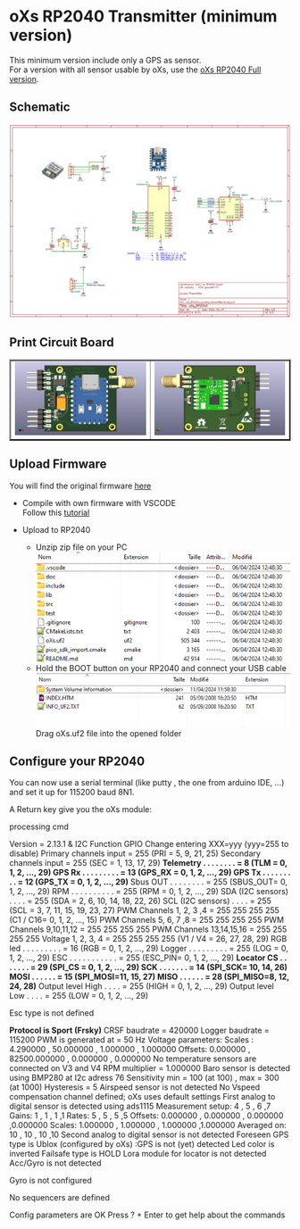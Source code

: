 # oXs RP2040 Transmitter (minimum version)

This minimum version include only a GPS as sensor.  
For a version with all sensor usable by oXs, use the [oXs RP2040 Full version](https://github.com/pierrotm777/oXs_Locator/tree/main/oXs_RP2040_Emitter/Emitter_And_Full_Telemetry).  

## Schematic
![Schematic](https://github.com/pierrotm777/oXs_Locator/blob/main/oXs_RP2040_Emitter/Emitter_Minimum/oXs_RP2040_Locator_transmitter.png)  

## Print Circuit Board
  <table border="2">
  <tr>
  <td><img src="https://github.com/pierrotm777/oXs_Locator/blob/main/oXs_RP2040_Emitter/Emitter_Minimum/oXs_RP2040_Locator_transmitter_Top.jpg" border="0"/></td>
  <td><img src="https://github.com/pierrotm777/oXs_Locator/blob/main/oXs_RP2040_Emitter/Emitter_Minimum/oXs_RP2040_Locator_transmitter_Bot.jpg" border="0"/></td>
  </tr>
  </table>

## Upload Firmware
You will find the original firmware [here](https://github.com/mstrens/oXs_on_RP2040/tree/test)  
  * Compile with own firmware with VSCODE  
    Follow this [tutorial](https://github.com/mstrens/oXs_on_RP2040#----------software--------------------)  
	
  * Upload to RP2040  
    * Unzip zip file on your PC  
	![src](https://github.com/pierrotm777/oXs_Locator/blob/main/oXs_RP2040_Emitter/Emitter_Minimum/oXs_RP2040.png)  
	* Hold the BOOT button on your RP2040 and connect your USB cable  
	![src](https://github.com/pierrotm777/oXs_Locator/blob/main/oXs_RP2040_Emitter/Emitter_Minimum/RP2040_Upload.png)  
	Drag oXs.uf2 file into the opened folder  
	
## Configure your RP2040
You can now use a serial terminal (like putty , the one from arduino IDE, ...) and set it up for 115200 baud 8N1.  

A Return key give you the oXs module:

processing cmd

Version = 2.13.1 & I2C 
    Function                GPIO  Change entering XXX=yyy (yyy=255 to disable)
Primary channels input    =  255  (PRI     = 5, 9, 21, 25)
Secondary channels input  =  255  (SEC     = 1, 13, 17, 29)
**Telemetry . . . . . . . . =    8  (TLM     = 0, 1, 2, ..., 29)
GPS Rx  . . . . . . . . . =   13  (GPS_RX  = 0, 1, 2, ..., 29)
GPS Tx  . . . . . . . . . =   12  (GPS_TX  = 0, 1, 2, ..., 29)**
Sbus OUT  . . . . . . . . =  255  (SBUS_OUT= 0, 1, 2, ..., 29)
RPM   . . . . . . . . . . =  255  (RPM     = 0, 1, 2, ..., 29)
SDA (I2C sensors) . . . . =  255  (SDA     = 2, 6, 10, 14, 18, 22, 26)
SCL (I2C sensors) . . . . =  255  (SCL     = 3, 7, 11, 15, 19, 23, 27)
PWM Channels 1, 2, 3 ,4   =  255  255  255  255 (C1 / C16= 0, 1, 2, ..., 15)
PWM Channels 5, 6, 7 ,8   =  255  255  255  255
PWM Channels 9,10,11,12   =  255  255  255  255
PWM Channels 13,14,15,16  =  255  255  255  255
Voltage 1, 2, 3, 4        =  255  255  255  255 (V1 / V4 = 26, 27, 28, 29)
RGB led . . . . . . . . . =   16  (RGB    = 0, 1, 2, ..., 29)
Logger  . . . . . . . . . =  255  (LOG    = 0, 1, 2, ..., 29)
ESC . . . . . . . . . . . =  255  (ESC_PIN= 0, 1, 2, ..., 29)
**Locator CS  . . . . . . . =   29  (SPI_CS = 0, 1, 2, ..., 29)
        SCK . . . . . . . =   14  (SPI_SCK= 10, 14, 26)
        MOSI  . . . . . . =   15  (SPI_MOSI=11, 15, 27)
        MISO  . . . . . . =   28  (SPI_MISO=8, 12, 24, 28)**
Output level High . . . . =  255  (HIGH = 0, 1, 2, ..., 29)
Output level Low  . . . . =  255  (LOW  = 0, 1, 2, ..., 29)

Esc type is not defined

**Protocol is Sport (Frsky)**
CRSF baudrate   = 420000
Logger baudrate = 115200
PWM is generated at = 50 Hz
Voltage parameters:
    Scales : 4.290000 , 50.000000 , 1.000000 , 1.000000 
    Offsets: 0.000000 , 82500.000000 , 0.000000 , 0.000000 
    No temperature sensors are connected on V3 and V4
RPM multiplier = 1.000000
Baro sensor is detected using BMP280 at I2c adress 76
    Sensitivity min = 100 (at 100)   , max = 300 (at 1000)
    Hysteresis = 5 
Airspeed sensor is not detected
    No Vspeed compensation channel defined; oXs uses default settings
First analog to digital sensor is detected using ads1115
    Measurement setup: 4 , 5 , 6 ,7
    Gains: 1 , 1 , 1 ,1
    Rates: 5 , 5 , 5 ,5
    Offsets: 0.000000 , 0.000000 , 0.000000 ,0.000000
    Scales: 1.000000 , 1.000000 , 1.000000 ,1.000000
    Averaged on: 10 , 10 , 10 ,10
Second analog to digital sensor is not detected
Foreseen GPS type is Ublox (configured by oXs) :GPS is not (yet) detected
Led color is inverted
Failsafe type is HOLD
Lora module for locator is not detected
Acc/Gyro is not detected

Gyro is not configured

No sequencers are defined

Config parameters are OK
Press ? + Enter to get help about the commands



